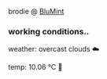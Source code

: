 brodie @ [BluMint](https://www.linkedin.com/company/blumint-io/)

<!--weather_start-->
### working conditions..

weather: overcast clouds ☁️

temp: 10.06 °C 👕

<!--weather_end-->
